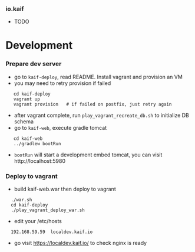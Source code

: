 ### io.kaif

 * TODO

# Development

### Prepare dev server

 * go to `kaif-deploy`, read README. Install vagrant and provision an VM
 * you may need to retry provision if failed

```
   cd kaif-deploy
   vagrant up
   vagrant provision   # if failed on postfix, just retry again
```

 * after vagrant complete, run `play_vagrant_recreate_db.sh` to initialize
   DB schema
 * go to `kaif-web`, execute gradle tomcat

```
   cd kaif-web
   ../gradlew bootRun
```

 * `bootRun` will start a development embed tomcat, you can visit
   http://localhost:5980


### Deploy to vagrant

 * build kaif-web.war then deploy to vagrant

```
  ./war.sh
  cd kaif-deploy
  ./play_vagrant_deploy_war.sh
```

 * edit your /etc/hosts

```
  192.168.59.59  localdev.kaif.io
```

 * go visit https://localdev.kaif.io/  to check nginx is ready